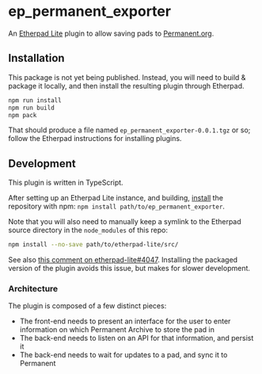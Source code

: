 # ep_permanent_exporter

An [Etherpad Lite](https://etherpad.org/) plugin to allow saving pads
to [Permanent.org](https://www.permanent.org/).

## Installation

This package is not yet being published. Instead, you will need to build &
package it locally, and then install the resulting plugin through Etherpad.

```sh
npm run install
npm run build
npm pack
```

That should produce a file named `ep_permanent_exporter-0.0.1.tgz` or so;
follow the Etherpad instructions for installing plugins.

## Development

This plugin is written in TypeScript.

After setting up an Etherpad Lite instance, and building,
[install](https://docs.npmjs.com/cli/v6/commands/npm-install) the repository
with npm: `npm install path/to/ep_permanent_exporter`.

Note that you will also need to manually keep a symlink to the Etherpad source
directory in the `node_modules` of this repo:

```sh
npm install --no-save path/to/etherpad-lite/src/
```

See also [this comment on
etherpad-lite#4047](https://github.com/ether/etherpad-lite/issues/4047#issuecomment-634962074).
Installing the packaged version of the plugin avoids this issue, but makes for
slower development.


### Architecture

The plugin is composed of a few distinct pieces:

- The front-end needs to present an interface for the user to enter information
  on which Permanent Archive to store the pad in
- The back-end needs to listen on an API for that information, and persist it
- The back-end needs to wait for updates to a pad, and sync it to Permanent

